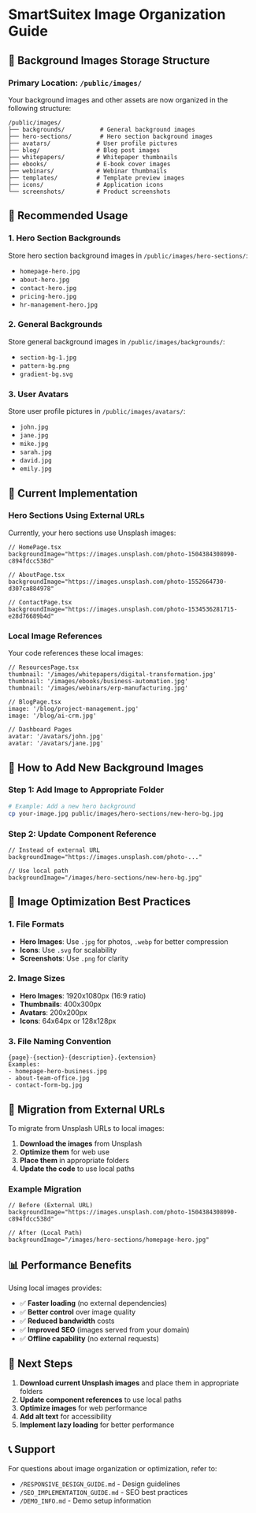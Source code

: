 # SmartSuitex Image Organization Guide

## 📁 **Background Images Storage Structure**

### **Primary Location**: `/public/images/`

Your background images and other assets are now organized in the following structure:

```
/public/images/
├── backgrounds/          # General background images
├── hero-sections/        # Hero section background images
├── avatars/             # User profile pictures
├── blog/                # Blog post images
├── whitepapers/         # Whitepaper thumbnails
├── ebooks/              # E-book cover images
├── webinars/            # Webinar thumbnails
├── templates/           # Template preview images
├── icons/               # Application icons
└── screenshots/         # Product screenshots
```

## 🎯 **Recommended Usage**

### **1. Hero Section Backgrounds**
Store hero section background images in `/public/images/hero-sections/`:
- `homepage-hero.jpg`
- `about-hero.jpg`
- `contact-hero.jpg`
- `pricing-hero.jpg`
- `hr-management-hero.jpg`

### **2. General Backgrounds**
Store general background images in `/public/images/backgrounds/`:
- `section-bg-1.jpg`
- `pattern-bg.png`
- `gradient-bg.svg`

### **3. User Avatars**
Store user profile pictures in `/public/images/avatars/`:
- `john.jpg`
- `jane.jpg`
- `mike.jpg`
- `sarah.jpg`
- `david.jpg`
- `emily.jpg`

## 🔄 **Current Implementation**

### **Hero Sections Using External URLs**
Currently, your hero sections use Unsplash images:

```tsx
// HomePage.tsx
backgroundImage="https://images.unsplash.com/photo-1504384308090-c894fdcc538d"

// AboutPage.tsx
backgroundImage="https://images.unsplash.com/photo-1552664730-d307ca884978"

// ContactPage.tsx
backgroundImage="https://images.unsplash.com/photo-1534536281715-e28d76689b4d"
```

### **Local Image References**
Your code references these local images:

```tsx
// ResourcesPage.tsx
thumbnail: '/images/whitepapers/digital-transformation.jpg'
thumbnail: '/images/ebooks/business-automation.jpg'
thumbnail: '/images/webinars/erp-manufacturing.jpg'

// BlogPage.tsx
image: '/blog/project-management.jpg'
image: '/blog/ai-crm.jpg'

// Dashboard Pages
avatar: '/avatars/john.jpg'
avatar: '/avatars/jane.jpg'
```

## 📝 **How to Add New Background Images**

### **Step 1: Add Image to Appropriate Folder**
```bash
# Example: Add a new hero background
cp your-image.jpg public/images/hero-sections/new-hero-bg.jpg
```

### **Step 2: Update Component Reference**
```tsx
// Instead of external URL
backgroundImage="https://images.unsplash.com/photo-..."

// Use local path
backgroundImage="/images/hero-sections/new-hero-bg.jpg"
```

## 🎨 **Image Optimization Best Practices**

### **1. File Formats**
- **Hero Images**: Use `.jpg` for photos, `.webp` for better compression
- **Icons**: Use `.svg` for scalability
- **Screenshots**: Use `.png` for clarity

### **2. Image Sizes**
- **Hero Images**: 1920x1080px (16:9 ratio)
- **Thumbnails**: 400x300px
- **Avatars**: 200x200px
- **Icons**: 64x64px or 128x128px

### **3. File Naming Convention**
```
{page}-{section}-{description}.{extension}
Examples:
- homepage-hero-business.jpg
- about-team-office.jpg
- contact-form-bg.jpg
```

## 🔧 **Migration from External URLs**

To migrate from Unsplash URLs to local images:

1. **Download the images** from Unsplash
2. **Optimize them** for web use
3. **Place them** in appropriate folders
4. **Update the code** to use local paths

### **Example Migration**
```tsx
// Before (External URL)
backgroundImage="https://images.unsplash.com/photo-1504384308090-c894fdcc538d"

// After (Local Path)
backgroundImage="/images/hero-sections/homepage-hero.jpg"
```

## 📊 **Performance Benefits**

Using local images provides:
- ✅ **Faster loading** (no external dependencies)
- ✅ **Better control** over image quality
- ✅ **Reduced bandwidth** costs
- ✅ **Improved SEO** (images served from your domain)
- ✅ **Offline capability** (no external requests)

## 🚀 **Next Steps**

1. **Download current Unsplash images** and place them in appropriate folders
2. **Update component references** to use local paths
3. **Optimize images** for web performance
4. **Add alt text** for accessibility
5. **Implement lazy loading** for better performance

## 📞 **Support**

For questions about image organization or optimization, refer to:
- `/RESPONSIVE_DESIGN_GUIDE.md` - Design guidelines
- `/SEO_IMPLEMENTATION_GUIDE.md` - SEO best practices
- `/DEMO_INFO.md` - Demo setup information 
